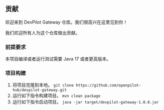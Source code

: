## 贡献

欢迎来到 DevPilot Gateway 仓库。我们很高兴在这里见到你！

我们欢迎所有人为这个仓库做出贡献。

### 前提要求

本项目编译或者运行测试需要 Java 17 或者更高版本。

### 项目构建

1. 将项目克隆到本地。
    `git clone https://github.com/openpilot-hub/devpilot-gateway.git`
2. 运行如下指令构建项目。
    `mvn clean package`
3. 运行如下指令启动项目。
    `java -jar target/devpilot-gateway-1.0.0.jar`


